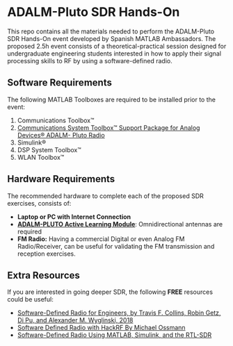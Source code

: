 # ADALM-Pluto SDR Hands-On
This repo contains all the materials needed to perform the ADALM-Pluto SDR Hands-On event developed by Spanish MATLAB Ambassadors. The proposed 2.5h event consists of a  theoretical-practical session designed for undergraduate engineering students interested in how to apply their signal processing skills to RF by using a software-defined radio.
## Software Requirements
The following MATLAB Toolboxes are required to be installed prior to the event:
1. Communications Toolbox™ 
2. [Communications System Toolbox™ Support Package for Analog Devices® ADALM- Pluto Radio](https://es.mathworks.com/matlabcentral/fileexchange/61624-communications-toolbox-support-package-for-analog-devices-adalm-pluto-radio)
3. Simulink®
4. DSP System Toolbox™
5. WLAN Toolbox™

## Hardware Requirements
The recommended hardware to complete each of the proposed SDR exercises, consists of:

- **Laptop or PC with Internet Connection**
- [**ADALM-PLUTO Active Learning Module**](https://www.analog.com/en/design-center/evaluation-hardware-and-software/evaluation-boards-kits/adalm-pluto.html#eb-overview): Omnidirectional antennas are required
- **FM Radio:** Having a commercial Digital or even Analog FM Radio/Receiver, can be useful for validating the FM transmission and reception exercises.

## Extra Resources
If you are interested in going deeper SDR, the following **FREE** resources could be useful:
- [Software-Defined Radio for Engineers, by Travis F. Collins, Robin Getz, Di Pu, and Alexander M. Wyglinski, 2018](https://www.analog.com/en/education/education-library/software-defined-radio-for-engineers.html)
- [Software Defined Radio with HackRF By Michael Ossmann](https://greatscottgadgets.com/sdr/)
- [Software-Defined Radio Using MATLAB, Simulink, and the RTL-SDR](https://es.mathworks.com/campaigns/offers/download-rtl-sdr-ebook.html)
